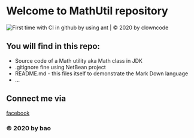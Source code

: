 # Welcome to MathUtil repository
![First time with CI in github by using ant | © 2020 by clowncode](https://github.com/geyClown/math-utul/workflows/First%20time%20with%20CI%20in%20github%20by%20using%20ant%20%7C%20%C2%A9%202020%20by%20clowncode/badge.svg)
## You will find in this repo:
* Source code of a Math utility aka Math class in JDK
* .gitignore fine using NetBean project
* README.md - this files itself to demonstrate the Mark Down language 
* ...
## Connect me via
[facebook](https://www.facebook.com/gey.lord.69/)

### © 2020 by bao
